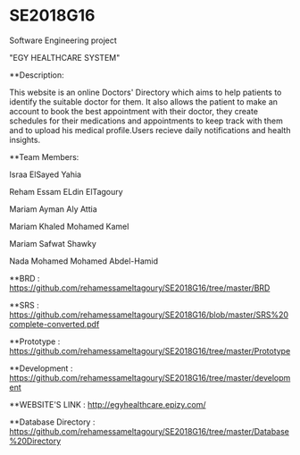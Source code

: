# SE2018G16
Software Engineering project
  
"EGY HEALTHCARE SYSTEM"
  
**Description:
  
This website is an online Doctors' Directory which aims to help patients to identify the suitable doctor for them. 
It also allows the patient to make an account to book the best appointment with their doctor, they create schedules for their       medications and appointments to keep track with them and to upload his medical profile.Users recieve daily notifications and health insights. 

**Team Members:

Israa ElSayed Yahia 

Reham Essam ELdin ElTagoury 

Mariam Ayman Aly Attia

Mariam Khaled Mohamed Kamel

Mariam Safwat Shawky

Nada Mohamed Mohamed Abdel-Hamid

**BRD : https://github.com/rehamessameltagoury/SE2018G16/tree/master/BRD

**SRS : https://github.com/rehamessameltagoury/SE2018G16/blob/master/SRS%20complete-converted.pdf

**Prototype : https://github.com/rehamessameltagoury/SE2018G16/tree/master/Prototype

**Development : https://github.com/rehamessameltagoury/SE2018G16/tree/master/development

**WEBSITE'S LINK : http://egyhealthcare.epizy.com/

**Database Directory : https://github.com/rehamessameltagoury/SE2018G16/tree/master/Database%20Directory
